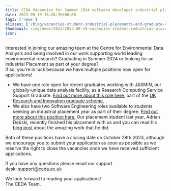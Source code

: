 ```yaml
---
title: CEDA Vacancies for Summer 2024 software developer industrial placement and graduate JASMIN Service Support role available
date: 2023-09-19 15:28:39+00:00
tags: ['news']
aliases: ['/blog/vacancies-student-industrial-placements-and-graduate-role-available']
thumbnail: /img/news/2023/2023-09-19-vacancies-student-industrial-placements-and-graduate-role-available/hiring.png
icon: 
---
```


Interested in joining our amazing team at the Centre for Environmental Data Analysis and being involved in our work supporting world leading environmental research? Graduating in Summer 2024 or looking for an Industrial Placement as part of your degree?  
If so, you're in luck because we have multiple positions now open for applications!

* We have one role open for recent graduates working with JASMIN, our globally-unique data analysis facility, as a Research Computing Service Support Graduate. [Find out more about this role here](https://www.careersportal.co.uk/UKRI-careers/jobs/graduate-research-computing-service-support-3699), part of the [UK Research and Innovation graduate scheme.](https://stfccareers.co.uk/graduates/)
* We also have two Software Engineering roles available to students seeking an industrial placement year as part of their degree. [Find out more about this position here.](https://www.careersportal.co.uk/UKRI-careers/jobs/software-developer-industrial-placement-3674) Our placement student last year, Adrian Dębski, recently finished his placement with us and you can read his [blog post](2023-07-27-adrian-debskis-industrial-placement.md) about the amazing work that he did.

Both of these positions have a closing date on October 29th 2023, although we encourage you to submit your application as soon as possible as we reserve the right to close the vacancies once we have received sufficient applications.

If you have any questions please email our support desk: [support@ceda.ac.uk](mailto:support@ceda.ac.uk)

We look forward to reading your applications!  
The CEDA Team.
